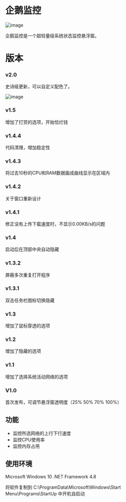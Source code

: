 # 企鹅监控
![image](https://github.com/kingsznhone/Penguin-Monitor/blob/master/MDinfo.jpg)

企鹅监控是一个超轻量级系统状态监控悬浮窗。

# 版本
### v2.0
史诗级更新，可以自定义配色了。


![image](https://github.com/kingsznhone/Penguin-Monitor/blob/master/Mod.jpg)


### v1.5
增加了打赏的选项，开始恰烂钱
### v1.4.4
代码清理，增加稳定性
### v1.4.3
将过去10秒的CPU和RAM数据画成曲线显示在区域内
### v1.4.2
关于窗口重新设计
### v1.4.1
修正没有上传下载速度时，不显示0.00KB/s的问题
### v1.4
启动后在顶部中央自动隐藏
### v1.3.2
屏蔽多次重复打开程序
### v1.3.1
双击任务栏图标切换隐藏
### v1.3 
增加了鼠标穿透的选项
### v1.2
增加了隐藏的选项
### v1.1
增加了选择系统活动网络的选项
### V1.0
首次发布，可调节悬浮窗透明度（25% 50% 70% 100%）

## 功能
- 监控所选网络的上行下行速度
- 监控CPU使用率
- 监控内存占用


## 使用环境 
Microsoft Windows 10 
.NET Framework 4.8

将软件复制到
C:\ProgramData\Microsoft\Windows\Start Menu\Programs\StartUp
中开机自启动
